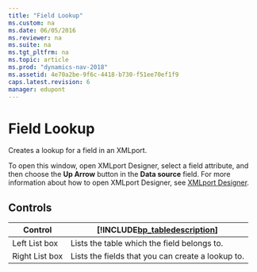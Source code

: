 ```yaml
---
title: "Field Lookup"
ms.custom: na
ms.date: 06/05/2016
ms.reviewer: na
ms.suite: na
ms.tgt_pltfrm: na
ms.topic: article
ms.prod: "dynamics-nav-2018"
ms.assetid: 4e70a2be-9f6c-4418-b730-f51ee70ef1f9
caps.latest.revision: 6
manager: edupont
---
```

# Field Lookup
Creates a lookup for a field in an XMLport.  
  
 To open this window, open XMLport Designer, select a field attribute, and then choose the **Up Arrow** button in the **Data source** field. For more information about how to open XMLport Designer, see [XMLport Designer](-$-S_21001-XMLport-Designer-$-.md).  
  
## Controls  
  
|Control|[!INCLUDE[bp_tabledescription](../includes/bp_tabledescription_md.md)]|  
|-------------|---------------------------------------|  
|Left List box|Lists the table which the field belongs to.|  
|Right List box|Lists the fields that you can create a lookup to.|